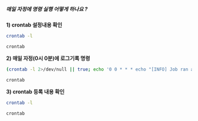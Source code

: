 ##### 매일 자정에 명령 실행 어떻게 하나요 ? #####

**1) crontab 설정내용 확인**

```bash
crontab -l
```

```tech
crontab
```

**2) 매일 자정(0시 0분)에 로그기록 명령**

```bash
(crontab -l 2>/dev/null || true; echo '0 0 * * * echo "[INFO] Job ran at $(date)" >> /tmp/midnight_job.log') | crontab -

```

```tech
crontab
```

**3) crontab 등록 내용 확인**

```bash
crontab -l
```

```tech
crontab
```
